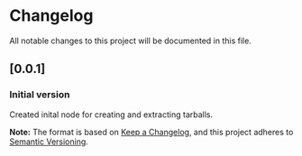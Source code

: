 # Changelog

All notable changes to this project will be documented in this file.


## [0.0.1]

### Initial version

Created inital node for creating and extracting tarballs.

**Note:** The format is based on [Keep a Changelog](https://keepachangelog.com/en/1.0.0/), and this project adheres to [Semantic Versioning](https://semver.org/spec/v2.0.0.html).
